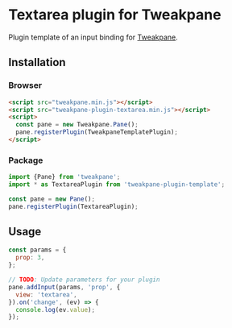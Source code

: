 # Textarea plugin for Tweakpane
Plugin template of an input binding for [Tweakpane][tweakpane].

## Installation

### Browser
```html
<script src="tweakpane.min.js"></script>
<script src="tweakpane-plugin-textarea.min.js"></script>
<script>
  const pane = new Tweakpane.Pane();
  pane.registerPlugin(TweakpaneTemplatePlugin);
</script>
```


### Package
```js
import {Pane} from 'tweakpane';
import * as TextareaPlugin from 'tweakpane-plugin-template';

const pane = new Pane();
pane.registerPlugin(TextareaPlugin);
```


## Usage
```js
const params = {
  prop: 3,
};

// TODO: Update parameters for your plugin
pane.addInput(params, 'prop', {
  view: 'textarea',
}).on('change', (ev) => {
  console.log(ev.value);
});
```


[tweakpane]: https://github.com/cocopon/tweakpane/
